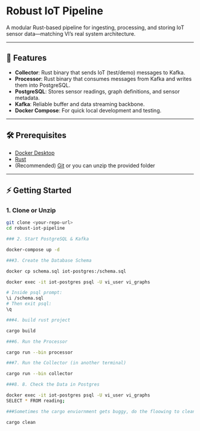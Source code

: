 # Robust IoT Pipeline

A modular Rust-based pipeline for ingesting, processing, and storing IoT sensor data—matching VI’s real system architecture.

---

## 🚀 Features

- **Collector**: Rust binary that sends IoT (test/demo) messages to Kafka.
- **Processor**: Rust binary that consumes messages from Kafka and writes them into PostgreSQL.
- **PostgreSQL**: Stores sensor readings, graph definitions, and sensor metadata.
- **Kafka**: Reliable buffer and data streaming backbone.
- **Docker Compose**: For quick local development and testing.

---

## 🛠️ Prerequisites

- [Docker Desktop](https://www.docker.com/products/docker-desktop/)
- [Rust](https://rustup.rs/)
- (Recommended) [Git](https://git-scm.com/) or you can unzip the provided folder

---

## ⚡ Getting Started

### 1. Clone or Unzip

```bash
git clone <your-repo-url>
cd robust-iot-pipeline

### 2. Start PostgreSQL & Kafka

docker-compose up -d

###3. Create the Database Schema

docker cp schema.sql iot-postgres:/schema.sql

docker exec -it iot-postgres psql -U vi_user vi_graphs

# Inside psql prompt:
\i /schema.sql
# Then exit psql:
\q

###4. build rust project

cargo build

###6. Run the Processor

cargo run --bin processor

###7. Run the Collector (in another terminal)

cargo run --bin collector

###8. 8. Check the Data in Postgres

docker exec -it iot-postgres psql -U vi_user vi_graphs
SELECT * FROM reading;

###Sometimes the cargo enviornment gets buggy, do the floowing to clean it:

cargo clean
